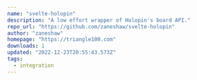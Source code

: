 ```yaml
---
name: "svelte-holopin"
description: "A low effort wrapper of Holopin's board API."
repo_url: "https://github.com/zaneshaw/svelte-holopin"
author: "zaneshaw"
homepage: "https://triangle100.com"
downloads: 1
updated: "2022-12-23T20:55:43.573Z"
tags: 
  - integration
---
```

